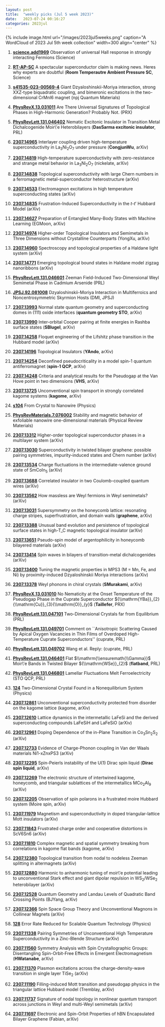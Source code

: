 ```yaml
---
layout: post
title:  "weekly picks (Jul 5 week 2023)"
date:   2023-07-24 00:16:27
categories: 2023jul
---
```



{% include image.html url="/images/2023jul5weeks.png" caption="A WordCloud of 2023 Jul 5th week collection" width=300 align="center" %}


1. **[science.add1969](https://www.science.org/doi/abs/10.1126/science.add1969)** Observation of universal Hall response in strongly interacting Fermions (Science)


1. **[RT-AP-SC](https://www.science.org/content/article/spectacular-superconductor-claim-making-news-here-s-why-experts-are-doubtful)** A spectacular superconductor claim is making news. Heres why experts are doubtful (**Room Temperautre Ambient Pressure SC**, Science)

1. **[s41535-023-00569-4](https://www.nature.com/articles/s41535-023-00569-4)** Giant Dzyaloshinskii-Moriya interaction, strong XXZ-type biquadratic coupling, and bimeronic excitations in the two-dimensional CrMnI6 magnet (npj Quantum Materials)

1. **[PhysRevX.13.031011](https://link.aps.org/doi/10.1103/PhysRevX.13.031011)** Are There Universal Signatures of Topological Phases in High-Harmonic Generation? Probably Not. (PRX)

1. **[PhysRevLett.131.046402](https://link.aps.org/doi/10.1103/PhysRevLett.131.046402)** Nematic Excitonic Insulator in Transition Metal Dichalcogenide Moir\\'e Heterobilayers (**DasSarma excitonic insulator**, PRL)




1. **[2307.14965](http://arxiv.org/abs/2307.14965)** Interlayer coupling driven high-temperature superconductivity in La$_3$Ni$_2$O$_7$ under pressure (**CongjunWu**, arXiv)

1. **[2307.14819](http://arxiv.org/abs/2307.14819)** High-temperature superconductivity with zero-resistance and strange metal behavior in La$_{3}$Ni$_{2}$O$_{7}$ (nickelate, arXiv)

1. **[2307.14838](http://arxiv.org/abs/2307.14838)** Topological superconductivity with large Chern numbers in a ferromagnetic metal-superconductor heterostructure (arXiv)

1. **[2307.14533](http://arxiv.org/abs/2307.14533)** Electromagnon excitations in high temperature superconducting states (arXiv)

1. **[2307.14835](http://arxiv.org/abs/2307.14835)** Frustration-Induced Superconductivity in the $t$-$t'$ Hubbard Model (arXiv)

1. **[2307.14627](http://arxiv.org/abs/2307.14627)** Preparation of Entangled Many-Body States with Machine Learning (EGMoon, arXiv)

1. **[2307.14974](http://arxiv.org/abs/2307.14974)** Higher-order Topological Insulators and Semimetals in Three Dimensions without Crystalline Counterparts (YongXu, arXiv)

1. **[2307.14960](http://arxiv.org/abs/2307.14960)** Spectroscopy and topological properties of a Haldane light system (arXiv)

1. **[2307.14771](http://arxiv.org/abs/2307.14771)** Emerging topological bound states in Haldane model zigzag nanoribbons (arXiv)

1. **[PhysRevLett.131.046601](https://link.aps.org/doi/10.1103/PhysRevLett.131.046601)** Zeeman Field-Induced Two-Dimensional Weyl Semimetal Phase in Cadmium Arsenide (PRL)



1. **[JPSJ.92.081008](https://journals.jps.jp/doi/full/10.7566/JPSJ.92.081008)** Dzyaloshinskii-Moriya Interaction in Multiferroics and Noncentrosymmetric Skyrmion Hosts (DMI, JPSJ)



1. **[2307.13993](http://arxiv.org/abs/2307.13993)** Normal state quantum geometry and superconducting domes in (111) oxide interfaces (**quantum geometry STO**, arXiv)

1. **[2307.13990](http://arxiv.org/abs/2307.13990)** Inter-orbital Cooper pairing at finite energies in Rashba surface states (**SBlugel**, arXiv)

1. **[2307.14258](http://arxiv.org/abs/2307.14258)** Floquet engineering of the Lifshitz phase transition in the Hubbard model (arXiv)

1. **[2307.14196](http://arxiv.org/abs/2307.14196)** Topological Insulators (**YAndo**, arXiv)

1. **[2307.14254](http://arxiv.org/abs/2307.14254)** Deconfined pseudocriticality in a model spin-1 quantum antiferromagnet (**spin-1 QCP**, arXiv)

1. **[2307.14248](http://arxiv.org/abs/2307.14248)** Criteria and analytical results for the Pseudogap at the Van Hove point in two dimensions (**VHS**, arXiv)

1. **[2307.13725](http://arxiv.org/abs/2307.13725)** Unconventional spin transport in strongly correlated kagome systems (**kagome**, arXiv)

1. **[s104](https://physics.aps.org/articles/v16/s104)** From Crystal to Nanowire (Physics)

1. **[PhysRevMaterials.7.076002](https://link.aps.org/doi/10.1103/PhysRevMaterials.7.076002)** Stability and magnetic behavior of exfoliable nanowire one-dimensional materials (Physical Review Materials)




1. **[2307.13312](http://arxiv.org/abs/2307.13312)** Higher-order topological superconductor phases in a multilayer system (arXiv)

1. **[2307.13030](http://arxiv.org/abs/2307.13030)** Superconductivity in twisted bilayer graphene: possible pairing symmetries, impurity-induced states and Chern number (arXiv)

1. **[2307.13534](http://arxiv.org/abs/2307.13534)** Charge fluctuations in the intermediate-valence ground state of SmCoIn$_5$ (arXiv)

1. **[2307.13688](http://arxiv.org/abs/2307.13688)** Correlated insulator in two Coulomb-coupled quantum wires (arXiv)

1. **[2307.13562](http://arxiv.org/abs/2307.13562)** How massless are Weyl fermions in Weyl semimetals? (arXiv)

1. **[2307.13031](http://arxiv.org/abs/2307.13031)** Supersymmetry on the honeycomb lattice: resonating charge stripes, superfrustration, and domain walls (**graphene**, arXiv)

1. **[2307.13388](http://arxiv.org/abs/2307.13388)** Unusual band evolution and persistence of topological surface states in high-T_C magnetic topological insulator (arXiv)

1. **[2307.13651](http://arxiv.org/abs/2307.13651)** Pseudo-spin model of argentophilicity in honeycomb bilayered materials (arXiv)

1. **[2307.13414](http://arxiv.org/abs/2307.13414)** Spin waves in bilayers of transition-metal dichalcogenides (arXiv)

1. **[2307.13400](http://arxiv.org/abs/2307.13400)** Tuning the magnetic properties in MPS3 (M = Mn, Fe, and Ni) by proximity-induced Dzyaloshinskii Moriya interactions (arXiv)

1. **[2307.13378](http://arxiv.org/abs/2307.13378)** Weyl phonons in chiral crystals (**SMurakami**, arXiv)

1. **[PhysRevX.13.031010](https://link.aps.org/doi/10.1103/PhysRevX.13.031010)** No Nematicity at the Onset Temperature of the Pseudogap Phase in the Cuprate Superconductor ${\\mathrm{YBa}}_{2}{\\mathrm{Cu}}_{3}{\\mathrm{O}}_{y}$ (**Taillefer**, PRX)

1. **[PhysRevLett.131.047101](https://link.aps.org/doi/10.1103/PhysRevLett.131.047101)** Two-Dimensional Crystals far from Equilibrium (PRL)

1. **[PhysRevLett.131.049701](https://link.aps.org/doi/10.1103/PhysRevLett.131.049701)** Comment on ``Anisotropic Scattering Caused by Apical Oxygen Vacancies in Thin Films of Overdoped High-Temperature Cuprate Superconductors'' (cuprate, PRL)

1. **[PhysRevLett.131.049702](https://link.aps.org/doi/10.1103/PhysRevLett.131.049702)** Wang et al. Reply: (cuprate, PRL)

1. **[PhysRevLett.131.046401](https://link.aps.org/doi/10.1103/PhysRevLett.131.046401)** Flat $\\mathrm{\\ensuremath{\\Gamma}}$ Moir\\'e Bands in Twisted Bilayer ${\\mathrm{WSe}}_{2}$ (**flatband**, PRL)

1. **[PhysRevLett.131.046801](https://link.aps.org/doi/10.1103/PhysRevLett.131.046801)** Lamellar Fluctuations Melt Ferroelectricity (STO QCP, PRL)

1. **[124](https://physics.aps.org/articles/v16/124)** Two-Dimensional Crystal Found in a Nonequilibrium System (Physics)






1. **[2307.12861](http://arxiv.org/abs/2307.12861)** Unconventional superconductivity protected from disorder on the kagome lattice (kagome, arXiv)

1. **[2307.12610](http://arxiv.org/abs/2307.12610)** Lattice dynamics in the intermetallic LaFeSi and the derived superconducting compounds LaFeSiH and LaFeSiO (arXiv)

1. **[2307.12961](http://arxiv.org/abs/2307.12961)** Doping Dependence of the in-Plane Transition in Co$_3$Sn$_2$S$_2$ (arXiv)

1. **[2307.12733](http://arxiv.org/abs/2307.12733)** Evidence of Charge-Phonon coupling in Van der Waals materials Ni1-xZnxPS3 (arXiv)

1. **[2307.12295](http://arxiv.org/abs/2307.12295)** Spin-Peierls instability of the U(1) Dirac spin liquid (**Dirac spin liquid**, arXiv)

1. **[2307.12269](http://arxiv.org/abs/2307.12269)** The electronic structure of intertwined kagome, honeycomb, and triangular sublattices of the intermetallics MCo$_2$Al$_9$ (arXiv)

1. **[2307.12205](http://arxiv.org/abs/2307.12205)** Observation of spin polarons in a frustrated moire Hubbard system (Moire spin, arXiv)

1. **[2307.11979](http://arxiv.org/abs/2307.11979)** Magnetism and superconductivity in doped triangular-lattice Mott insulators (arXiv)

1. **[2307.11843](http://arxiv.org/abs/2307.11843)** Frustrated charge order and cooperative distortions in ScV6Sn6 (arXiv)

1. **[2307.11810](http://arxiv.org/abs/2307.11810)** Complex magnetic and spatial symmetry breaking from correlations in kagome flat bands (kagome, arXiv)

1. **[2307.12380](http://arxiv.org/abs/2307.12380)** Topological transition from nodal to nodeless Zeeman splitting in altermagnets (arXiv)

1. **[2307.12880](http://arxiv.org/abs/2307.12880)** Harmonic to anharmonic tuning of moir\\'e potential leading to unconventional Stark effect and giant dipolar repulsion in WS$_2$/WSe$_2$ heterobilayer (arXiv)

1. **[2307.12528](http://arxiv.org/abs/2307.12528)** Quantum Geometry and Landau Levels of Quadratic Band Crossing Points (BJYang, arXiv)

1. **[2307.12366](http://arxiv.org/abs/2307.12366)** Spin Space Group Theory and Unconventional Magnons in Collinear Magnets (arXiv)

1. **[128](https://physics.aps.org/articles/v16/128)** Error Rate Reduced for Scalable Quantum Technology (Physics)






1. **[2307.11338](http://arxiv.org/abs/2307.11338)** Pairing Symmetries of Unconventional High Temperature Superconductivity in a Zinc-Blende Structure (arXiv)

1. **[2307.11560](http://arxiv.org/abs/2307.11560)** Symmetry Analysis with Spin Crystallographic Groups: Disentangling Spin-Orbit-Free Effects in Emergent Electromagnetism (**HWatanabe**, arXiv)

1. **[2307.11370](http://arxiv.org/abs/2307.11370)** Plasmon excitations across the charge-density-wave transition in single layer TiSe$_2$ (arXiv)

1. **[2307.11190](http://arxiv.org/abs/2307.11190)** Filling-induced Mott transition and pseudogap physics in the triangular lattice Hubbard model (Tremblay, arXiv)

1. **[2307.11737](http://arxiv.org/abs/2307.11737)** Signature of nodal topology in nonlinear quantum transport across junctions in Weyl and multi-Weyl semimetals (arXiv)

1. **[2307.11697](http://arxiv.org/abs/2307.11697)** Electronic and Spin-Orbit Properties of hBN Encapsulated Bilayer Graphene (Fabian, arXiv)
